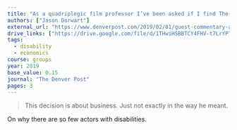 ```yaml
---
title: "As a quadriplegic film professor I’ve been asked if I find The Upside offensive: Well, do I?"
authors: ["Jason Dorwart"]
external_url: "https://www.denverpost.com/2019/02/01/guest-commentary-as-a-quadriplegic-film-professor-ive-been-asked-if-i-find-the-upside-offensive-well-do-i/"
drive_links: ["https://drive.google.com/file/d/1THwiHSBBTCY4FHV-t7LrYPTOYEdGOM_7/view?usp=drivesdk"]
tags: 
  - disability
  - economics
course: groups
year: 2019
base_value: 0.15
journal: "The Denver Post"
pages: 3
---
```


> This decision is about business. Just not exactly in the way he meant.

On why there are so few actors with disabilities.
